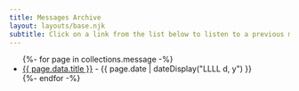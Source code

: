 ```yaml
---
title: Messages Archive
layout: layouts/base.njk
subtitle: Click on a link from the list below to listen to a previous message.
---
```


<ul class="listing">
{%- for page in collections.message -%}
  <li>
    <a href="{{ page.url }}">{{ page.data.title }}</a> -
    <time datetime="{{ page.date }}">{{ page.date | dateDisplay("LLLL d, y") }}</time>
  </li>
{%- endfor -%}
</ul>
